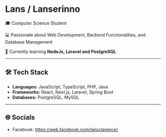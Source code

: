 # Lans / Lanserinno

🎓 Computer Science Student  

💻 Passionate about Web Development, Backend Functionalities, and Database Management

🚀 Currently learning **NodeJs, Laravel and PostgreSQL**

---

## 🛠 Tech Stack
- **Languages:** JavaScript, TypeScript, PHP, Java
- **Frameworks:** React, Next.js, Laravel, Spring Boot
- **Databases:** PostgreSQL, MySQL

---


## 🌐 Socials
- Facebook: https://web.facebook.com/lansclarence/
  
